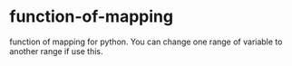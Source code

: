# function-of-mapping
function of mapping for python.
You can change one range of variable to another range if use this.
